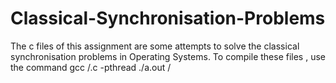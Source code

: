 # Classical-Synchronisation-Problems

The c files of this assignment are some attempts to solve the classical synchronisation problems in Operating Systems.
To compile these files , use the command gcc /<filename/>.c -pthread ./a.out /<CommandLineArguments/>
